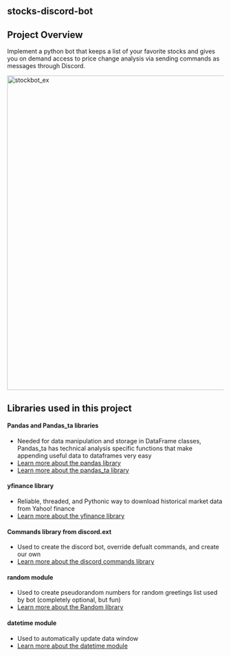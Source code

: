 ## stocks-discord-bot

## Project Overview
Implement a python bot that keeps a list of your favorite stocks and gives you on demand access to price change analysis via sending commands as messages through Discord.

<img width="731" alt="stockbot_ex" src="https://user-images.githubusercontent.com/88749163/128962754-499a28ec-ccb5-444c-9543-16a6eef204fb.png">

## Libraries used in this project

#### Pandas and Pandas_ta libraries
- Needed for data manipulation and storage in DataFrame classes, Pandas_ta has technical analysis specific functions that make appending useful data to dataframes very easy 
- [Learn more about the pandas library](https://pandas.pydata.org/docs/)
- [Learn more about the pandas_ta library](https://github.com/twopirllc/pandas-ta)

#### yfinance library
- Reliable, threaded, and Pythonic way to download historical market data from Yahoo! finance
- [Learn more about the yfinance library](https://pypi.org/project/yfinance/)

#### Commands library from discord.ext 
- Used to create the discord bot, override defualt commands, and create our own
- [Learn more about the discord commands library](https://discordpy.readthedocs.io/en/stable/ext/commands/index.html)

#### random module 
- Used to create pseudorandom numbers for random greetings list used by bot (completely optional, but fun)
- [Learn more about the Random library](https://docs.python.org/3/library/random.html)

#### datetime module
- Used to automatically update data window 
- [Learn more about the datetime module](https://docs.python.org/3/library/datetime.html)



